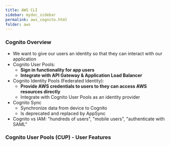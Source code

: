 ```yaml
---
title: AWS CLI
sidebar: mydoc_sidebar
permalink: aws_cognito.html
folder: aws
---
```


### Cognito Overview

- We want to give our users an identity so that they can interact with our application
- Cognito User Pools:
  - **Sign in functionality for app users**
  - **Integrate with API Gateway & Application Load Balancer**
- Cognito Identity Pools (Federated Identity):
  - **Provide AWS credentials to users to they can access AWS resources directly**
  - Integrate with Cognito User Pools as an identity provider
- Cognito Sync
  - Synchronize data from device to Cognito
  - Is deprecated and replaced by AppSync
- Cognito vs IAM: "hundreds of users", "mobile users", "authenticate with SAML"

### Cognito User Pools (CUP) - User Features
